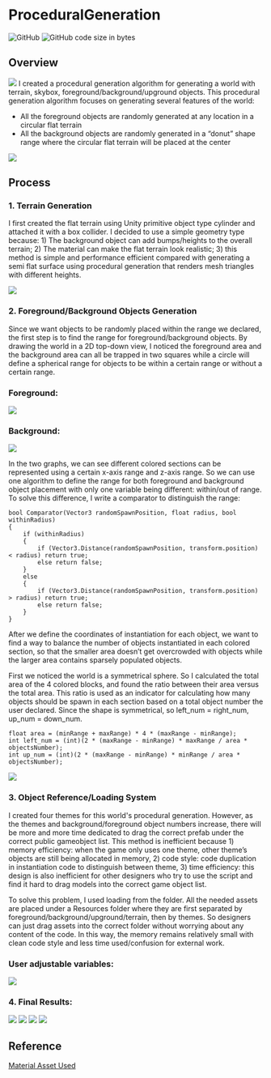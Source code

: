 # ProceduralGeneration
![GitHub](https://img.shields.io/github/license/Floneyyang/ProceduralGeneration)
![GitHub code size in bytes](https://img.shields.io/github/languages/code-size/Floneyyang/ProceduralGeneration)


## Overview

![](/ProcedualGeneration/Assets/ExternalAssets/lava.png)
I created a procedural generation algorithm for generating a world with terrain, skybox, foreground/background/upground objects. This procedural generation algorithm focuses on generating several features of the world:

- All the foreground objects are randomly generated at any location in a circular flat terrain
- All the background objects are randomly generated in a “donut” shape range where the circular flat terrain will be placed at the center

![](/ProcedualGeneration/Assets/ExternalAssets/overview.png)

## Process
### 1. Terrain Generation

I first created the flat terrain using Unity primitive object type cylinder and attached it with a box collider. I decided to use a simple geometry type because: 1) The background object can add bumps/heights to the overall terrain; 2) The material can make the flat terrain look realistic; 3) this method is simple and performance efficient compared with generating a semi flat surface using procedural generation that renders mesh triangles with different heights.

![](/ProcedualGeneration/Assets/ExternalAssets/terrain.png)

### 2. Foreground/Background Objects Generation

Since we want objects to be randomly placed within the range we declared, the first step is to find the range for foreground/background objects. By drawing the world in a 2D top-down view, I noticed the foreground area and the background area can all be trapped in two squares while a circle will define a spherical range for objects to be within a certain range or without a certain range. 

### Foreground:

![](/ProcedualGeneration/Assets/ExternalAssets/foreground.png)

### Background:

![](/ProcedualGeneration/Assets/ExternalAssets/background.png)

In the two graphs, we can see different colored sections can be represented using a certain x-axis range and z-axis range. So we can use one algorithm to define the range for both foreground and background object placement with only one variable being different: within/out of range. To solve this difference, I write a comparator to distinguish the range:
```
bool Comparator(Vector3 randomSpawnPosition, float radius, bool withinRadius)
{
    if (withinRadius)
    {
        if (Vector3.Distance(randomSpawnPosition, transform.position) < radius) return true;
        else return false;
    }
    else
    {
        if (Vector3.Distance(randomSpawnPosition, transform.position) > radius) return true;
        else return false;
    }
}
```
After we define the coordinates of instantiation for each object, we want to find a way to balance the number of objects instantiated in each colored section, so that the smaller area doesn’t get overcrowded with objects while the larger area contains sparsely populated objects. 

First we noticed the world is a symmetrical sphere. So I calculated the total area of the 4 colored blocks, and found the ratio between their area versus the total area. This ratio is used as an indicator for calculating how many objects should be spawn in each section based on a total object number the user declared. Since the shape is symmetrical, so left_num = right_num, up_num = down_num.
```
float area = (minRange + maxRange) * 4 * (maxRange - minRange);
int left_num = (int)(2 * (maxRange - minRange) * maxRange / area * objectsNumber);
int up_num = (int)(2 * (maxRange - minRange) * minRange / area * objectsNumber);
```
![](/ProcedualGeneration/Assets/ExternalAssets/result.png)

### 3. Object Reference/Loading System
I created four themes for this world's procedural generation. However, as the themes and background/foreground object numbers increase, there will be more and more time dedicated to drag the correct prefab under the correct public gameobject list. This method is inefficient because 1) memory efficiency: when the game only uses one theme, other theme’s objects are still being allocated in memory, 2) code style: code duplication in instantiation code to distinguish between theme, 3) time efficiency: this design is also inefficient for other designers who try to use the script and find it hard to drag models into the correct game object list. 


To solve this problem, I used loading from the folder. All the needed assets are placed under a Resources folder where they are first separated by foreground/background/upground/terrain, then by themes. So designers can just drag assets into the correct folder without worrying about any content of the code. In this way, the memory remains relatively small with clean code style and less time used/confusion for external work.

### User adjustable variables:
![](/ProcedualGeneration/Assets/ExternalAssets/setting.png)

### 4. Final Results:
![](/ProcedualGeneration/Assets/ExternalAssets/desert.png)
![](/ProcedualGeneration/Assets/ExternalAssets/lava.png)
![](/ProcedualGeneration/Assets/ExternalAssets/space.png)
![](/ProcedualGeneration/Assets/ExternalAssets/forest.png)

## Reference
[Material Asset Used](https://assetstore.unity.com/packages/2d/textures-materials/floors/yughues-free-ground-materials-13001) 
